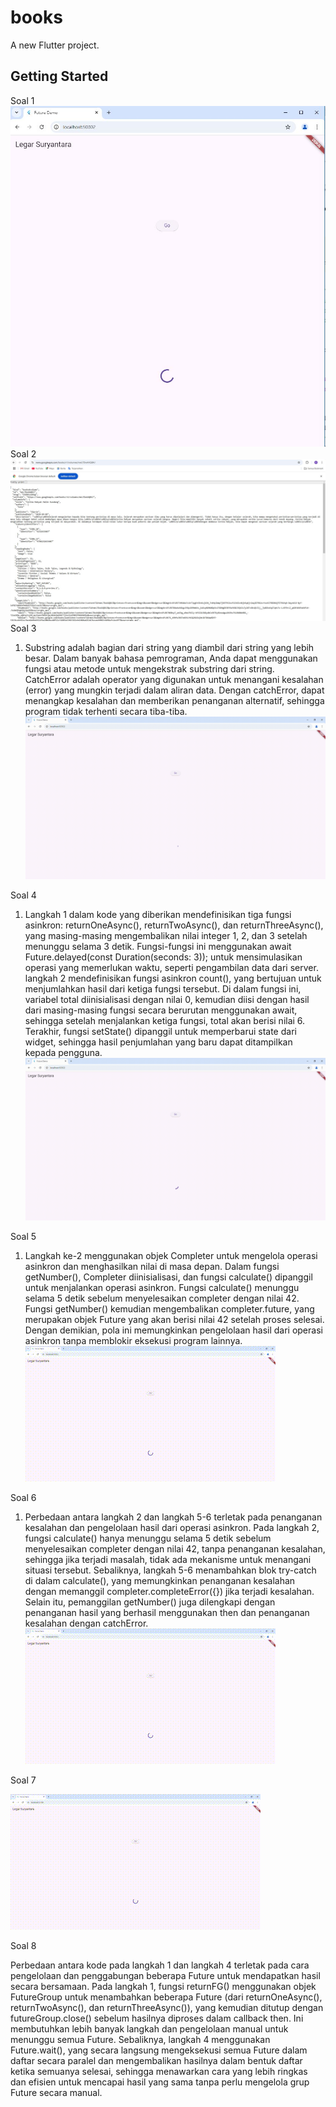 # books

A new Flutter project.

## Getting Started

Soal 1
 ![screensoot](assets/images/002.JPG)
Soal 2
 ![screensoot](assets/images/001.JPG)
Soal 3
 1. Substring adalah bagian dari string yang diambil dari string yang lebih besar. Dalam banyak bahasa pemrograman, Anda dapat menggunakan fungsi atau metode untuk mengekstrak substring dari string. </br>
 CatchError adalah operator yang digunakan untuk menangani kesalahan (error) yang mungkin terjadi dalam aliran data. Dengan catchError, dapat menangkap kesalahan dan memberikan penanganan alternatif, sehingga program tidak terhenti secara tiba-tiba. </br>
![screensoot](assets/images/003.gif)

Soal 4
1. Langkah 1 dalam kode yang diberikan mendefinisikan tiga fungsi asinkron: returnOneAsync(), returnTwoAsync(), dan returnThreeAsync(), yang masing-masing mengembalikan nilai integer 1, 2, dan 3 setelah menunggu selama 3 detik. Fungsi-fungsi ini menggunakan await Future.delayed(const Duration(seconds: 3)); untuk mensimulasikan operasi yang memerlukan waktu, seperti pengambilan data dari server. </br>
langkah 2 mendefinisikan fungsi asinkron count(), yang bertujuan untuk menjumlahkan hasil dari ketiga fungsi tersebut. Di dalam fungsi ini, variabel total diinisialisasi dengan nilai 0, kemudian diisi dengan hasil dari masing-masing fungsi secara berurutan menggunakan await, sehingga setelah menjalankan ketiga fungsi, total akan berisi nilai 6. Terakhir, fungsi setState() dipanggil untuk memperbarui state dari widget, sehingga hasil penjumlahan yang baru dapat ditampilkan kepada pengguna. </br>
![screensoot](assets/images/004.gif)

Soal 5

1. Langkah ke-2 menggunakan objek Completer untuk mengelola operasi asinkron dan menghasilkan nilai di masa depan. Dalam fungsi getNumber(), Completer<int> diinisialisasi, dan fungsi calculate() dipanggil untuk menjalankan operasi asinkron. Fungsi calculate() menunggu selama 5 detik sebelum menyelesaikan completer dengan nilai 42. Fungsi getNumber() kemudian mengembalikan completer.future, yang merupakan objek Future yang akan berisi nilai 42 setelah proses selesai. Dengan demikian, pola ini memungkinkan pengelolaan hasil dari operasi asinkron tanpa memblokir eksekusi program lainnya. </br>
![screensoot](assets/images/005.gif)

Soal 6

1. Perbedaan antara langkah 2 dan langkah 5-6 terletak pada penanganan kesalahan dan pengelolaan hasil dari operasi asinkron. Pada langkah 2, fungsi calculate() hanya menunggu selama 5 detik sebelum menyelesaikan completer dengan nilai 42, tanpa penanganan kesalahan, sehingga jika terjadi masalah, tidak ada mekanisme untuk menangani situasi tersebut. Sebaliknya, langkah 5-6 menambahkan blok try-catch di dalam calculate(), yang memungkinkan penanganan kesalahan dengan memanggil completer.completeError({}) jika terjadi kesalahan. Selain itu, pemanggilan getNumber() juga dilengkapi dengan penanganan hasil yang berhasil menggunakan then dan penanganan kesalahan dengan catchError. </br>
![screensoot](assets/images/005.gif)

Soal 7

![screensoot](assets/images/007.gif)

Soal 8 

Perbedaan antara kode pada langkah 1 dan langkah 4 terletak pada cara pengelolaan dan penggabungan beberapa Future untuk mendapatkan hasil secara bersamaan. Pada langkah 1, fungsi returnFG() menggunakan objek FutureGroup untuk menambahkan beberapa Future (dari returnOneAsync(), returnTwoAsync(), dan returnThreeAsync()), yang kemudian ditutup dengan futureGroup.close() sebelum hasilnya diproses dalam callback then. Ini membutuhkan lebih banyak langkah dan pengelolaan manual untuk menunggu semua Future. Sebaliknya, langkah 4 menggunakan Future.wait<int>(), yang secara langsung mengeksekusi semua Future dalam daftar secara paralel dan mengembalikan hasilnya dalam bentuk daftar ketika semuanya selesai, sehingga menawarkan cara yang lebih ringkas dan efisien untuk mencapai hasil yang sama tanpa perlu mengelola grup Future secara manual.